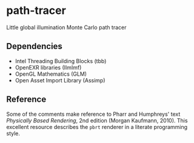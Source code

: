 path-tracer
===========

Little global illumination Monte Carlo path tracer

Dependencies
------------
* Intel Threading Building Blocks (tbb)
* OpenEXR libraries (IlmImf)
* OpenGL Mathematics (GLM)
* Open Asset Import Library (Assimp) 

Reference
---------
Some of the comments make reference to Pharr and Humphreys' text
*Physically Based Rendering*, 2nd edition (Morgan Kaufmann, 2010).
This excellent resource describes the `pbrt` renderer in a literate
programming style.
